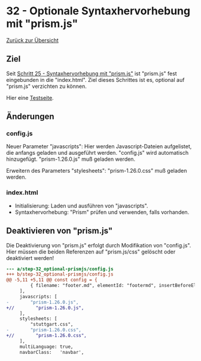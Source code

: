32 - Optionale Syntaxhervorhebung mit "prism.js"
================================================

[Zurück zur Übersicht][MAIN]

Ziel
----

Seit [Schritt 25 - Syntaxhervorhebung mit "prism.js"][STEP25-PRISMJS]
ist "prism.js" fest eingebunden in die "index.html".
Ziel dieses Schrittes ist es, optional auf "prism.js" verzichten
zu können.

Hier eine [Testseite][EXAMPLE].

Änderungen
----------

### config.js

Neuer Parameter "javascripts": Hier werden Javascript-Dateien
aufgelistet, die anfangs geladen und ausgeführt werden.
"config.js" wird automatisch hinzugefügt. "prism-1.26.0.js"
muß geladen werden.

Erweitern des Parameters "stylesheets": "prism-1.26.0.css"
muß geladen werden.

### index.html

- Initialisierung: Laden und ausführen von "javascripts".
- Syntaxhervorhebung: "Prism" prüfen und verwenden, falls vorhanden.

Deaktivieren von "prism.js"
---------------------------

Die Deaktivierung von "prism.js" erfolgt durch Modifikation von "config.js". Hier müssen
die beiden Referenzen auf "prism.js/css" gelöscht oder deaktiviert werden!

```diff
--- a/step-32_optional-prismjs/config.js
+++ b/step-32_optional-prismjs/config.js
@@ -5,11 +5,11 @@ const config = {
         { filename: "footer.md", elementId: "footermd", insertBeforeElementId: "bottomid", isNavbar: true },
     ],
     javascripts: [
-        "prism-1.26.0.js",
+//        "prism-1.26.0.js",
     ],
     stylesheets: [
         "stuttgart.css",
-        "prism-1.26.0.css",
+//        "prism-1.26.0.css",
     ],
     multiLanguage: true,
     navbarClass:   'navbar',
```

[MAIN]:  ../README.md
[STEP25-PRISMJS]: ../step-25_prismjs/README.md
[EXAMPLE]: index.md
